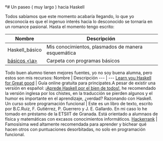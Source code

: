 º# Un paseo ( muy largo ) hacia Haskell

Todos sabíamos que este momento acabaría llegando, lo que yo desconocía es que el ingenuo interés hacia lo desconocido se tornaría en un romance pasional. 
Hasta el momento tengo escrito:

Nombre  |  Descripción
---	| ---
Haskell_básico   | Mis conocimientos, plasmados de manera esquemática
<a href="básicos"> básicos <\a> | Carpeta con programas básicos  



Todo buen alumno tienen mejores fuentes, yo no soy buena alumna, pero estos son mis recursos:
Nombre    	 			    | Descripción
---					    | ---
[Learn you Haskell for Great good](http://learnyouahaskell.com/) | Guía online gratuita para principates.A pesar de existir una versión en español: [¡Aprede Haskell por el bien de todos!](http://aprendehaskell.es/), he recomendado la versión inglesa por los chistes, en la traducción se pierden algunos y el humor es importante en el aprendizaje, ¿verdad?
Razonando con Haskell. Un curso sobre programación funcional | Este es un libro de texto, escrito por B.C.Ruiz, F. Gutiérrez, P. Guerrero y J. E. Gallardo. En mi caso lo he tomado en préstamo de la ETSIIT de Granada. Está orientado a alumnaos de física y matemáticas con excasos conocimientos informáticos.
[Hackerrank](https://www.hackerrank.com)    | Famosísima wed altamente recomendada para aprender y bichear qué hacen otros con puntuaciones desorbitadas, no solo en programación funcional.


